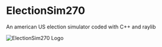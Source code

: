 # ElectionSim270
An american US election simulator coded with C++ and raylib

![ElectionSim270 Logo](https://github.com/user-attachments/assets/8af2beb2-a07f-4d9c-bbd1-87acf6035ae4)
